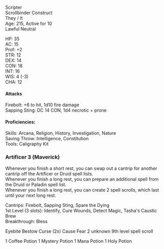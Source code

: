 Scripter \
Scrollbinder Construct \
They / It \
Age: 215, Active for 10 \
Lawful Neutral

HP: 35 \
AC: 15 \
Prof: +2 \
STR: 12 \
DEX: 14 \
CON: 18 \
INT: 16 \
WIS: 4 (-3) \
CHA: 12

#### Attacks
Firebolt: +6 to hit, 1d10 fire damage \
Sapping Sting: DC 14 CON, 1d4 necrotic + prone

#### Proficiencies:
Skills: Arcana, Religion, History, Investigation, Nature \
Saving Throw: Intelligence, Constitution \
Tools: Caligraphy Kit

### Artificer 3 (Maverick)
Whenever you finish a short rest, you can swap out a cantrip for another cantrip off the Artificer or Druid spell lists. \
Whenever you finish a long rest, you can prepare an additional spell from the Druid or Paladin spell list. \
Whenever you finish a long rest, you can create 2 spell scrolls, which last until your next long rest.

Cantrips: Firebolt, Sapping Sting, Spare the Dying \
1st Level (3 slots): Identify, Cure Wounds, Detect Magic, Tasha's Caustic Brew \
Breakthrough: Bless

Eyebite
Bestow Curse (2x)
Cause Fear
2 unknown 9th level spell scroll

1 Coffee Potion
1 Mystery Potion
1 Mana Potion
1 Holy Potion
